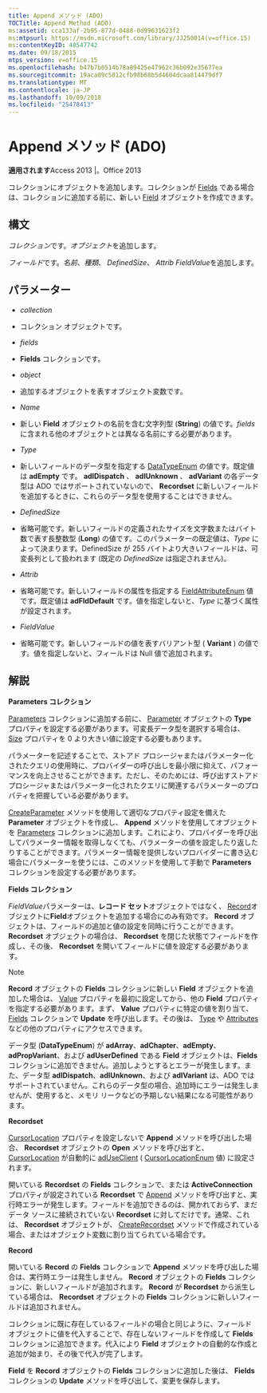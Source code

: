 ```yaml
---
title: Append メソッド (ADO)
TOCTitle: Append Method (ADO)
ms:assetid: cca133af-2b95-877d-0488-0d99631623f2
ms:mtpsurl: https://msdn.microsoft.com/library/JJ250014(v=office.15)
ms:contentKeyID: 48547742
ms.date: 09/18/2015
mtps_version: v=office.15
ms.openlocfilehash: b47b7b0514b78a89425e47962c36b092e35677ea
ms.sourcegitcommit: 19aca09c5812cfb98b68b5d4604dcaa814479df7
ms.translationtype: MT
ms.contentlocale: ja-JP
ms.lasthandoff: 10/09/2018
ms.locfileid: "25478413"
---
```

# <a name="append-method-ado"></a>Append メソッド (ADO)


**適用されます**Access 2013 |。Office 2013



コレクションにオブジェクトを追加します。コレクションが [Fields](fields-collection-ado.md) である場合は、コレクションに追加する前に、新しい [Field](field-object-ado.md) オブジェクトを作成できます。

## <a name="syntax"></a>構文

*コレクション*です。*オブジェクト*を追加します。

*フィールド*です。*名前*、*種類*、 *DefinedSize*、 *Attrib* *FieldValue*を追加します。

## <a name="parameters"></a>パラメーター

  - *collection*

  - コレクション オブジェクトです。

  - *fields*

  - **Fields** コレクションです。

  - *object*

  - 追加するオブジェクトを表すオブジェクト変数です。

  - *Name*

  - 新しい **Field** オブジェクトの名前を含む文字列型 (**String**) の値です。*fields* に含まれる他のオブジェクトとは異なる名前にする必要があります。

  - *Type*

  - 新しいフィールドのデータ型を指定する [DataTypeEnum](datatypeenum.md) の値です。既定値は **adEmpty** です。 **adIDispatch** 、 **adIUnknown** 、 **adVariant** の各データ型は ADO ではサポートされていないので、 **Recordset** に新しいフィールドを追加するときに、これらのデータ型を使用することはできません。

  - *DefinedSize*

  - 省略可能です。新しいフィールドの定義されたサイズを文字数またはバイト数で表す長整数型 (**Long**) の値です。このパラメーターの既定値は、*Type* によって決まります。DefinedSize が 255 バイトより大きいフィールドは、可変長列として扱われます (既定の *DefinedSize* は指定されません)。

  - *Attrib*

  - 省略可能です。新しいフィールドの属性を指定する [FieldAttributeEnum](fieldattributeenum.md) 値です。既定値は **adFldDefault** です。値を指定しないと、*Type* に基づく属性が設定されます。

  - *FieldValue*

  - 省略可能です。新しいフィールドの値を表すバリアント型 ( **Variant** ) の値です。値を指定しないと、フィールドは Null 値で追加されます。

## <a name="remarks"></a>解説

**Parameters コレクション**

[Parameters](type-property-ado.md) コレクションに追加する前に、 [Parameter](parameter-object-ado.md) オブジェクトの **Type** プロパティを設定する必要があります。可変長データ型を選択する場合は、 [Size](size-property-ado.md) プロパティを 0 より大きい値に設定する必要もあります。

パラメーターを記述することで、ストアド プロシージャまたはパラメーター化されたクエリの使用時に、プロバイダーの呼び出しを最小限に抑えて、パフォーマンスを向上させることができます。ただし、そのためには、呼び出すストアド プロシージャまたはパラメーター化されたクエリに関連するパラメーターのプロパティを把握している必要があります。

[CreateParameter](createparameter-method-ado.md) メソッドを使用して適切なプロパティ設定を備えた **Parameter** オブジェクトを作成し、 **Append** メソッドを使用してオブジェクトを [Parameters](parameters-collection-ado.md) コレクションに追加します。これにより、プロバイダーを呼び出してパラメーター情報を取得しなくても、パラメーターの値を設定したり返したりすることができます。パラメーター情報を提供しないプロバイダーに書き込む場合にパラメーターを使うには、このメソッドを使用して手動で **Parameters** コレクションを設定する必要があります。

**Fields コレクション**

*FieldValue*パラメーターは、**レコード セット**オブジェクトではなく、 [Record](record-object-ado.md)オブジェクトに**Field**オブジェクトを追加する場合にのみ有効です。 **Record** オブジェクトは、フィールドの追加と値の設定を同時に行うことができます。 **Recordset** オブジェクトの場合は、 **Recordset** を閉じた状態でフィールドを作成し、その後、 **Recordset** を開いてフィールドに値を設定する必要があります。


> [!NOTE]
> <P><STRONG>Record</STRONG> オブジェクトの <STRONG>Fields</STRONG> コレクションに新しい <STRONG>Field</STRONG> オブジェクトを追加した場合は、 <A href="value-property-ado.md">Value</A> プロパティを最初に設定してから、他の <STRONG>Field</STRONG> プロパティを指定する必要があります。まず、 <STRONG>Value</STRONG> プロパティに特定の値を割り当て、 <A href="update-method-ado.md">Fields</A> コレクションで <STRONG>Update</STRONG> を呼び出します。その後は、 <A href="type-property-ado.md">Type</A> や <A href="attributes-property-ado.md">Attributes</A> などの他のプロパティにアクセスできます。</P>



データ型 (**DataTypeEnum**) が **adArray**、**adChapter**、**adEmpty**、**adPropVariant**、および **adUserDefined** である **Field** オブジェクトは、**Fields** コレクションに追加できません。追加しようとするとエラーが発生します。また、データ型 **adIDispatch**、**adIUnknown**、および **adIVariant** は、ADO ではサポートされていません。これらのデータ型の場合、追加時にエラーは発生しませんが、使用すると、メモリ リークなどの予期しない結果になる可能性があります。

**Recordset**

[CursorLocation](cursorlocation-property-ado.md) プロパティを設定しないで **Append** メソッドを呼び出した場合、 **Recordset** オブジェクトの **Open** メソッドを呼び出すと、 [CursorLocation](cursorlocationenum.md) が自動的に [adUseClient](recordset-object-ado.md) ( [CursorLocationEnum](open-method-ado-recordset.md) 値) に設定されます。

開いている **Recordset** の **Fields** コレクションで、または **ActiveConnection** プロパティが設定されている **Recordset** で [Append](activeconnection-property-ado.md) メソッドを呼び出すと、実行時エラーが発生します。フィールドを追加できるのは、開かれておらず、まだデータ ソースに接続されていない **Recordset** に対してだけです。通常、これは、 **Recordset** オブジェクトが、 [CreateRecordset](createrecordset-method-rds.md) メソッドで作成されている場合、またはオブジェクト変数に割り当てられている場合です。

**Record**

開いている **Record** の **Fields** コレクションで **Append** メソッドを呼び出した場合は、実行時エラーは発生しません。 **Record** オブジェクトの **Fields** コレクションに、新しいフィールドが追加されます。 **Record** が **Recordset** から派生している場合は、 **Recordset** オブジェクトの **Fields** コレクションに新しいフィールドは追加されません。

コレクションに既に存在しているフィールドの場合と同じように、フィールド オブジェクトに値を代入することで、存在しないフィールドを作成して **Fields** コレクションに追加できます。代入により **Field** オブジェクトの自動的な作成と追加が始まり、その後で代入が完了します。

**Field** を **Record** オブジェクトの **Fields** コレクションに追加した後は、 **Fields** コレクションの **Update** メソッドを呼び出して、変更を保存します。

